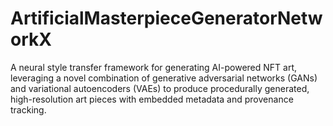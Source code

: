# ArtificialMasterpieceGeneratorNetworkX
A neural style transfer framework for generating AI-powered NFT art, leveraging a novel combination of generative adversarial networks (GANs) and variational autoencoders (VAEs) to produce procedurally generated, high-resolution art pieces with embedded metadata and provenance tracking.
